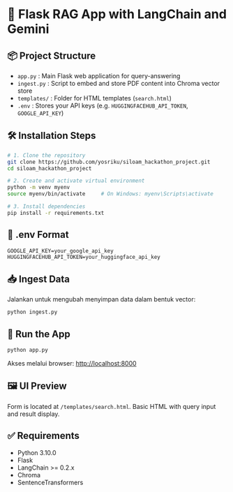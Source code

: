 
# 🧠 Flask RAG App with LangChain and Gemini

## 📦 Project Structure
- `app.py` : Main Flask web application for query-answering
- `ingest.py` : Script to embed and store PDF content into Chroma vector store
- `templates/` : Folder for HTML templates (`search.html`)
- `.env` : Stores your API keys (e.g. `HUGGINGFACEHUB_API_TOKEN`, `GOOGLE_API_KEY`)

## 🛠️ Installation Steps

```bash
# 1. Clone the repository
git clone https://github.com/yosriku/siloam_hackathon_project.git
cd siloam_hackathon_project

# 2. Create and activate virtual environment
python -m venv myenv
source myenv/bin/activate     # On Windows: myenv\Scripts\activate

# 3. Install dependencies
pip install -r requirements.txt
```

## 🔑 .env Format
```
GOOGLE_API_KEY=your_google_api_key
HUGGINGFACEHUB_API_TOKEN=your_huggingface_api_key
```

## 📥 Ingest Data
Jalankan untuk mengubah menyimpan data dalam bentuk vector:
```bash
python ingest.py
```

## 🚀 Run the App
```bash
python app.py
```
Akses melalui browser: [http://localhost:8000](http://localhost:8000)

## 🖼️ UI Preview
Form is located at `/templates/search.html`. Basic HTML with query input and result display.

## ✅ Requirements
- Python 3.10.0
- Flask
- LangChain >= 0.2.x
- Chroma
- SentenceTransformers


